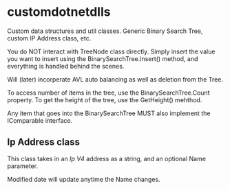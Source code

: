# customdotnetdlls
Custom data structures and util classes. Generic Binary Search Tree, custom IP Address class, etc.

You do NOT interact with TreeNode class directly. Simply insert the value you want to insert using the BinarySearchTree.Insert() method, and everything is handled
behind the scenes. 

Will (later) incorperate AVL auto balancing as well as deletion from the Tree.

To access number of items in the tree, use the BinarySearchTree.Count property. To get the height of the tree, use the GetHeight() mehthod.

Any item that goes into the BinarySearchTree MUST also implement the IComparable<T> interface.

## Ip Address class

This class takes in an *Ip V4* address as a string, and an optional Name parameter.

Modified date will update anytime the Name changes. 

